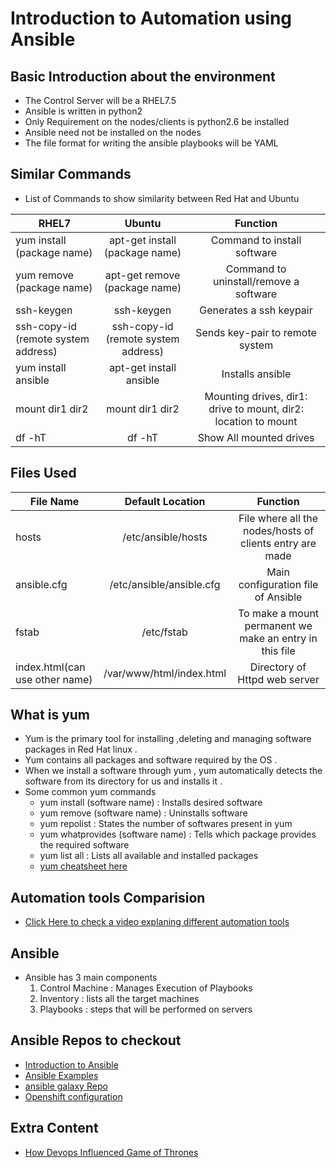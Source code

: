 # Introduction to Automation using Ansible

## Basic Introduction about the environment
 - The Control Server will be a RHEL7.5
 - Ansible is written in python2
 - Only Requirement on the nodes/clients is python2.6 be installed
 - Ansible need not be installed on the nodes
 - The file format for writing the ansible playbooks will be YAML

## Similar Commands
 - List of Commands to show similarity between Red Hat and Ubuntu

 | RHEL7 | Ubuntu | Function
  --------------------------------------------------------------- | :------------------------------------------------------------: | :---------------------------------------------: |
  | yum install (package name) | apt-get install (package name) |  Command to install software 
  | yum remove (package name)  | apt-get remove  (package name)  |  Command to uninstall/remove a software
  | ssh-keygen                 | ssh-keygen                      | Generates a ssh keypair 
  | ssh-copy-id (remote system address)  | ssh-copy-id (remote system address) | Sends key-pair to remote system
  | yum install ansible        |  apt-get install ansible        |  Installs ansible 
  | mount dir1  dir2           | mount dir1  dir2                |  Mounting drives, dir1: drive to mount, dir2: location to mount
  | df -hT                     | df -hT                          | Show All mounted drives


## Files Used 
 | File Name | Default Location | Function
   --------------------------------------------------------------- | :------------------------------------------------------------: | :---------------------------------------------: |
   | hosts  |  /etc/ansible/hosts    | File where all the nodes/hosts  of clients entry are made
   | ansible.cfg  |  /etc/ansible/ansible.cfg   | Main configuration file of Ansible
   | fstab       |   /etc/fstab                 | To make a mount permanent we make an entry in this file
   | index.html(can use other name)    | /var/www/html/index.html    | Directory of Httpd web server

## What is yum
- Yum is the primary tool for installing ,deleting and managing software packages in Red Hat linux .
- Yum contains all packages and software required by the OS .
- When we install a software through yum , yum automatically detects the software from its directory for us and installs it .
- Some common yum commands 
   - yum install (software name)  : Installs desired software
   - yum remove (software name)   : Uninstalls software
   - yum repolist : States the number of softwares present in yum
   - yum whatprovides (software name) : Tells which package provides the required software
   - yum list all : Lists all available and installed packages
   - [yum cheatsheet here](https://access.redhat.com/articles/yum-cheat-sheet)


## Automation tools Comparision
- [Click Here to check a video explaning different automation tools](https://www.youtube.com/watch?v=h4hWzlSqF18)

## Ansible 
 - Ansible has 3 main components
   1) Control Machine : Manages Execution of Playbooks
   2) Inventory : lists all the target machines
   3) Playbooks : steps that will be performed on servers

## Ansible Repos to checkout
  - [Introduction to Ansible](https://github.com/ansible/ansible)
  - [Ansible Examples](https://github.com/ansible/ansible-examples)
  - [ansible galaxy Repo](https://github.com/ansible/galaxy)
  - [Openshift configuration](https://github.com/openshift/openshift-ansible)

## Extra Content
- [How Devops Influenced Game of Thrones](https://www.youtube.com/watch?v=9MOZ7-CvJew)


